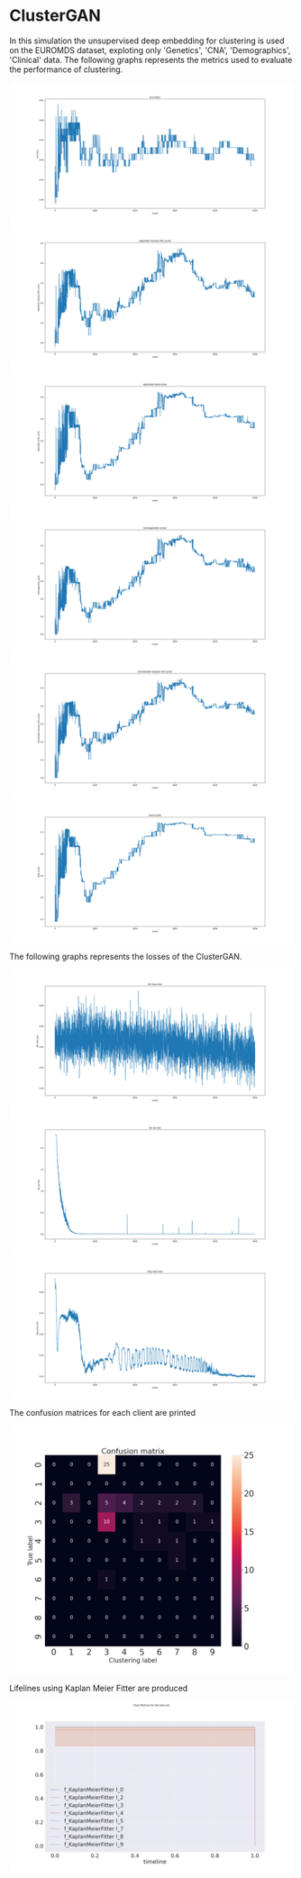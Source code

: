 # ClusterGAN

In this simulation the unsupervised deep embedding for clustering is used on the EUROMDS dataset, exploting only 'Genetics', 'CNA', 'Demographics', 'Clinical' data.
The following graphs represents the metrics used to evaluate the performance of clustering.

![accuracy](accuracy.png?raw=true)
![ami](adjusted_mutual_info_score.png?raw=true)
![ari](adjusted_rand_score.png?raw=true)
![homo](homogeneity_score.png?raw=true)
![nmi](normalized_mutual_info_score.png?raw=true)
![ran](rand_score.png?raw=true)

The following graphs represents the losses of the ClusterGAN.

![lat_mse_loss](lat_mse_loss.png?raw=true)
![lat_xe_loss](lat_xe_loss.png?raw=true)
![img_xe_loss](img_mse_loss.png?raw=true)

The confusion matrices for each client are printed

![conf_mat](conf_matrix_nofed.png?raw=true)

Lifelines using Kaplan Meier Fitter are produced

![lifeline](lifelines_pred.png?raw=true)
